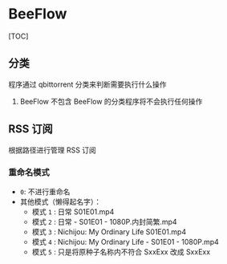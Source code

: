 # BeeFlow

[TOC]

## 分类
程序通过 qbittorrent 分类来判断需要执行什么操作

1. BeeFlow
不包含 BeeFlow 的分类程序将不会执行任何操作

## RSS 订阅
根据路径进行管理 RSS 订阅

### 重命名模式
- ```0```: 不进行重命名
- 其他模式（懒得起名字）：
  - 模式 ```1``` : 日常 S01E01.mp4
  - 模式 ```2``` : 日常 - S01E01 - 1080P.内封简繁.mp4
  - 模式 ```3``` : Nichijou: My Ordinary Life S01E01.mp4
  - 模式 ```4``` : Nichijou: My Ordinary Life - S01E01 - 1080P.mp4
  - 模式 ```5``` : 只是将原种子名称内不符合 SxxExx 改成 SxxExx
